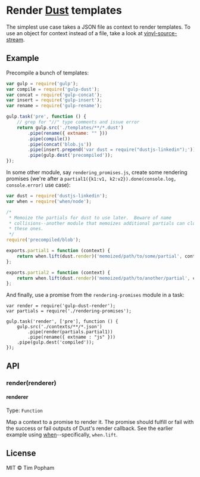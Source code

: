 Render [Dust](https://github.com/linkedin/dustjs) templates
===========================================================

The simplest use case takes a JSON file as context to render templates.  To use
an object for context instead of a file, take a look at
[vinyl-source-stream](https://github.com/hughsk/vinyl-source-stream).

## Example
Precompile a bunch of templates:
```js
var gulp = require('gulp');
var compile = require('gulp-dust');
var concat = require('gulp-concat');
var insert = require('gulp-insert');
var rename = require('gulp-rename');

gulp.task('pre', function () {
    // grep for "//" type comments and issue error
    return gulp.src('./templates/**/*.dust')
        .pipe(rename({ extname: "" }))
        .pipe(compile())
        .pipe(concat('blob.js'))
        .pipe(insert.prepend('var dust = require("dustjs-linkedin");'))
        .pipe(gulp.dest('precompiled'));
});
```

In some other module, say `rendering_promises.js`, create some rendering
promises (we're after a
`partial1({k1:v1, k2:v2}).done(console.log, console.error)` use case):
```js
var dust = require('dustjs-linkedin');
var when = require('when/node');

/*
 * Memoize the partials for dust to use later.  Beware of name
 * collisions--another module that memoizes additional partials can clobber
 * these ones.
 */
require('precompiled/blob');

exports.partial1 = function (context) {
    return when.lift(dust.render)('memoized/path/to/some/partial', context);
};

exports.partial2 = function (context) {
    return when.lift(dust.render)('memoized/path/to/another/partial', context);
};
```

And finally, use a promise from the `rendering-promises` module in a task:
```
var render = require('gulp-dust-render');
var partials = require('./rendering-promises');

gulp.task('render', ['pre'], function () {
    gulp.src('./contexts/**/*.json')
        .pipe(render(partials.partial1))
        .pipe(rename({ extname : "js" }))
	.pipe(gulp.dest('compiled'));
});
```

## API

### render(renderer)

#### renderer

Type: `Function`

Map a context to a promise to render it.  The promise should fulfill or fail
with the success or fail outputs of Dust's render callback.  See the earlier
example using [when](https://github.com/cujojs/when)--specifically, `when.lift`.

## License

MIT © Tim Popham
